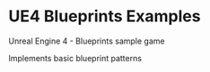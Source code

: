 # UE4 Blueprints Examples

Unreal Engine 4 - Blueprints sample game

Implements basic blueprint patterns

